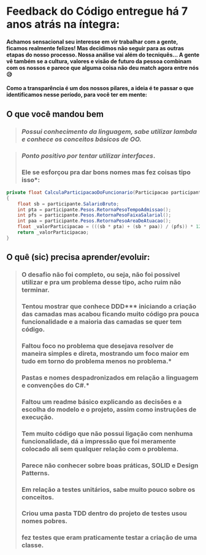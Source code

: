 # Feedback do Código entregue há 7 anos atrás na íntegra:
#### Achamos sensacional seu interesse em vir trabalhar com a gente, ficamos realmente felizes! Mas decidimos não seguir para as outras etapas do nosso processo. Nossa análise vai além do tecniquês... A gente vê também se a cultura, valores e visão de futuro da pessoa combinam com os nossos e parece que alguma coisa não deu match agora entre nós 😥
#### Como a transparência é um dos nossos pilares, a ideia é te passar o que identificamos nesse período, para você ter em mente:

## **O que você mandou bem**
> ### *Possui conhecimento da linguagem, sabe utilizar lambda e conhece os conceitos básicos de OO.*

> ### ***Ponto positivo** por tentar utilizar interfaces*.
> ### Ele se esforçou pra dar bons nomes mas fez coisas tipo isso*:
```csharp
private float CalculaParticipacaoDoFuncionario(Participacao participante, float salarioMinimoNacional)
{
    float sb = participante.SalarioBruto;
    int pta = participante.Pesos.RetornaPesoTempoAdmissao();
    int pfs = participante.Pesos.RetornaPesoFaixaSalarial();
    int paa = participante.Pesos.RetornaPesoAreaDeAtuacao();
    float _valorParticipacao = (((sb * pta) + (sb * paa)) / (pfs)) * 12;
    return _valorParticipacao;
}
```
## **O quê (sic) precisa aprender/evoluir**:
> ### O desafio não foi completo, ou seja, não foi possivel utilizar e pra um problema desse tipo, acho ruim não terminar.
> ### Tentou mostrar que conhece DDD*** iniciando a criação das camadas mas acabou ficando muito código pra pouca funcionalidade e a maioria das camadas se quer tem código.
> ### Faltou foco no problema que desejava resolver de maneira simples e direta, mostrando um foco maior em tudo em torno do problema menos no problema.*
> ### Pastas e nomes despadronizados em relação a linguagem e convenções do C#.*
> ### Faltou um readme básico explicando as decisões e a escolha do modelo e o projeto, assim como instruções de execução.
> ### Tem muito código que não possui ligação com nenhuma funcionalidade, dá a impressão que foi meramente colocado ali sem qualquer relação com o problema.
> ### Parece não conhecer sobre boas práticas, SOLID e Design Patterns.
> ### Em relação a testes unitários, sabe muito pouco sobre os conceitos.
> ### Criou uma pasta TDD dentro do projeto de testes usou nomes pobres.
> ### fez testes que eram praticamente testar a criação de uma classe.